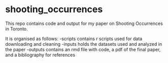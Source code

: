 # shooting_occurrences

This repo contains code and output for my paper on Shooting Occurrences in Toronto.

It is organised as follows:
-scripts contains r scripts used for data downloading and cleaning
-inputs holds the datasets used and analyzed in the paper
-outputs contains an rmd file with code, a pdf of the final paper, and a bibliography for references



